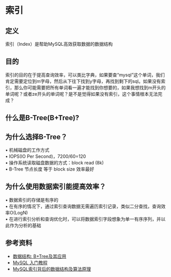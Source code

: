 # 索引

## 定义
索引（Index）是帮助MySQL高效获取数据的数据结构

## 目的
索引的目的在于提高查询效率，可以类比字典，如果要查“mysql”这个单词，我们肯定需要定位到m字母，然后从下往下找到y字母，再找到剩下的sql。如果没有索引，那么你可能需要把所有单词看一遍才能找到你想要的，如果我想找到m开头的单词呢？或者ze开头的单词呢？是不是觉得如果没有索引，这个事情根本无法完成？

## 什么是B-Tree(B+Tree)?

## 为什么选择B-Tree？
• 机械磁盘的工作方式  
• IOPS(IO Per Second)，7200/60=120  
• 操作系统读取磁盘数据的方式：block read (8k)  
• B-Tree 节点长度 等于 block size 效率最好  

## 为什么使用数据索引能提高效率？
• 数据索引的存储是有序的  
• 在有序的情况下，通过索引查询数据无需遍历索引记录，类似二分查找，查询效率O(LogN)  
• 在进行索引分析和查询优化时，可以将数据索引字段想象为单一有序序列，并以此作为分析的基础  

## 参考资料
* [数据结构: B+Tree及其应用](https://zhuanlan.zhihu.com/p/24455663)
* [MySQL 入门教程](http://www.cnblogs.com/mr-wid/archive/2013/05/09/3068229.html)
* [MySQL索引背后的数据结构及算法原理](http://blog.codinglabs.org/articles/theory-of-mysql-index.html)
